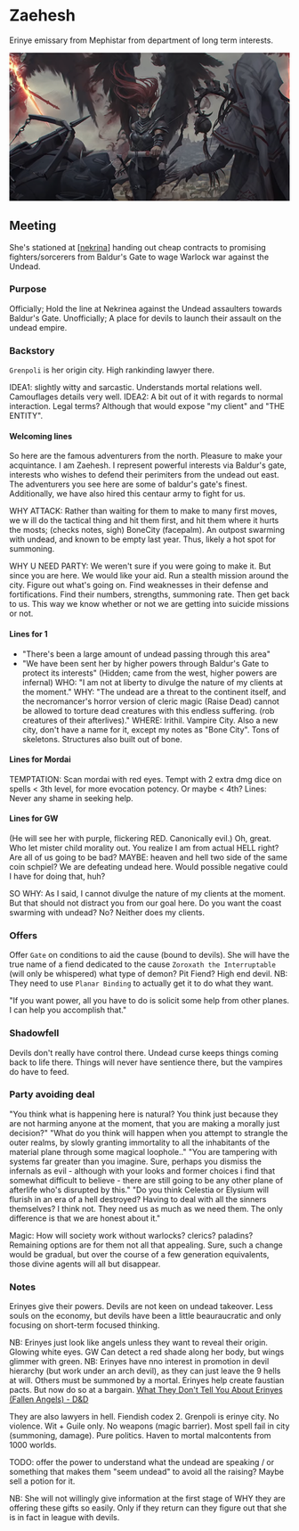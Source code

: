 # Zaehesh
Erinye emissary from Mephistar from department of long term interests.

![](zaehesh.png)

## Meeting
She's stationed at [[nekrina]] handing out cheap contracts to promising fighters/sorcerers from Baldur's Gate to wage Warlock war against the Undead.

### Purpose
Officially; Hold the line at Nekrinea against the Undead assaulters towards Baldur's Gate.
Unofficially; A place for devils to launch their assault on the undead empire.

### Backstory
`Grenpoli` is her origin city. High rankinding lawyer there.

IDEA1: slightly witty and sarcastic. Understands mortal relations well. Camouflages details very well.
IDEA2: A bit out of it with regards to normal interaction. Legal terms? Although that would expose "my client" and "THE ENTITY".

#### Welcoming lines
So here are the famous adventurers from the north. Pleasure to make your acquintance. I am Zaehesh. I represent powerful interests via Baldur's gate, interests who wishes to defend their perimiters from the undead out east. The adventurers you see here are some of baldur's gate's finest. Additionally, we have also hired this centaur army to fight for us.

WHY ATTACK: Rather than waiting for them to make to many first moves, we w ill do the tactical thing and hit them first, and hit them where it hurts the mosts; (checks notes, sigh) BoneCity (facepalm). An outpost swarming with undead, and known to be empty last year. Thus, likely a hot spot for summoning.

WHY U NEED PARTY: We weren't sure if you were going to make it. But since you are here. We would like your aid. Run a stealth mission around the city. Figure out what's going on. Find weaknesses in their defense and fortifications. Find their numbers, strengths, summoning rate. Then get back to us. This way we know whether or not we are getting into suicide missions or not.

#### Lines for 1
- "There's been a large amount of undead passing through this area"
- "We have been sent her by higher powers through Baldur's Gate to protect its interests"
(Hidden; came from the west, higher powers are infernal)
WHO: "I am not at liberty to divulge the nature of my clients at the moment."
WHY: "The undead are a threat to the continent itself, and the necromancer's horror version of cleric magic (Raise Dead) cannot be allowed to torture dead creatures with this endless suffering. (rob creatures of their afterlives)."
WHERE: Irithil. Vampire City. Also a new city, don't have a name for it, except my notes as "Bone City". Tons of skeletons. Structures also built out of bone.

#### Lines for Mordai
TEMPTATION: Scan mordai with red eyes. Tempt with 2 extra dmg dice on spells < 3th level, for more evocation potency. Or maybe < 4th?
Lines: Never any shame in seeking help.

#### Lines for GW
(He will see her with purple, flickering RED. Canonically evil.)
Oh, great. Who let mister child morality out.
You realize I am from actual HELL right? Are all of us going to be bad?
MAYBE: heaven and hell two side of the same coin schpiel?
We are defeating undead here. Would possible negative could I have for doing that, huh?

SO WHY: As I said, I cannot divulge the nature of my clients at the moment. But that should not distract you from our goal here. Do you want the coast swarming with undead? No? Neither does my clients.

### Offers
Offer `Gate` on conditions to aid the cause (bound to devils). She will have the true name of a fiend dedicated to the cause `Zoroxath the Interruptable` (will only be whispered) what type of demon? Pit Fiend? High end devil. NB: They need to use `Planar Binding` to actually get it to do what they want.

"If you want power, all you have to do is solicit some help from other planes. I can help you accomplish that."

### Shadowfell
Devils don't really have control there. Undead curse keeps things coming back to life there. Things will never have sentience there, but the vampires do have to feed.

### Party avoiding deal
"You think what is happening here is natural? You think just because they are not harming anyone at the moment, that you are making a morally just decision?"
"What do you think will happen when you attempt to strangle the outer realms, by slowly granting immortality to all the inhabitants of the material plane through some magical loophole.."
"You are tampering with systems far greater than you imagine. Sure, perhaps you dismiss the infernals as evil - although with your looks and former choices i find that somewhat difficult to believe - there are still going to be any other plane of afterlife who's disrupted by this."
"Do you think Celestia or Elysium will flurish in an era of a hell destroyed? Having to deal with all the sinners themselves? I think not. They need us as much as we need them. The only difference is that we are honest about it."

Magic: How will society work without warlocks? clerics? paladins? Remaining options are for them not all that appealing. Sure, such a change would be gradual, but over the course of a few generation equivalents, those divine agents will all but disappear.

### Notes
Erinyes give their powers. Devils are not keen on undead takeover. Less souls on the economy, but devils have been a little beauraucratic and only focusing on short-term focused thinking.

NB: Erinyes just look like angels unless they want to reveal their origin. Glowing white eyes. GW Can detect a red shade along her body, but wings glimmer with green.
NB: Erinyes have nno interest in promotion in devil hierarchy (but work under an arch devil), as they can just leave the 9 hells at will. Others must be summoned by a mortal.
Erinyes help create faustian pacts. But now do so at a bargain.
[What They Don't Tell You About Erinyes (Fallen Angels) - D&D](https://www.youtube.com/watch?v=6fNxT_rWvSo)

They are also lawyers in hell. Fiendish codex 2. Grenpoli is erinye city. No violence. Wit + Guile only. No weapons (magic barrier). Most spell fail in city (summoning, damage). Pure politics. Haven to mortal malcontents from 1000 worlds.

TODO: offer the power to understand what the undead are speaking / or something that makes them "seem undead" to avoid all the raising? Maybe sell a potion for it.

NB: She will not willingly give information at the first stage of WHY they are offering these gifts so easily.
Only if they return can they figure out that she is in fact in league with devils.

[//begin]: # "Autogenerated link references for markdown compatibility"
[nekrina]: ../east/nekrina "Nekrina"
[//end]: # "Autogenerated link references"
